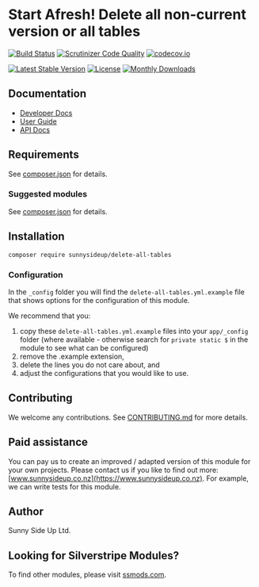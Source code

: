 # Start Afresh! Delete all non-current version or all tables

[![Build Status](https://travis-ci.org/sunnysideup/silverstripe-delete-all-tables.svg?branch=master)](https://travis-ci.org/sunnysideup/silverstripe-delete-all-tables)
[![Scrutinizer Code Quality](https://scrutinizer-ci.com/g/sunnysideup/silverstripe-delete-all-tables/badges/quality-score.png?b=master)](https://scrutinizer-ci.com/g/sunnysideup/silverstripe-delete-all-tables/?branch=master)
[![codecov.io](https://codecov.io/github/sunnysideup/silverstripe-delete-all-tables/coverage.svg?branch=master)](https://codecov.io/github/sunnysideup/silverstripe-delete-all-tables?branch=master)

[![Latest Stable Version](https://poser.pugx.org/sunnysideup/delete-all-tables/version)](https://packagist.org/packages/sunnysideup/delete-all-tables)
[![License](https://poser.pugx.org/sunnysideup/delete-all-tables/license)](https://packagist.org/packages/sunnysideup/delete-all-tables)
[![Monthly Downloads](https://poser.pugx.org/sunnysideup/delete-all-tables/d/monthly)](https://packagist.org/packages/sunnysideup/delete-all-tables)

## Documentation

-   [Developer Docs](docs/en/INDEX.md)
-   [User Guide](docs/en/userguide.md)
-   [API Docs](http://docs.ssmods.com/sunnysideup/delete-all-tables/classes.xhtml)

## Requirements

See [composer.json](composer.json) for details.

### Suggested modules

See [composer.json](composer.json) for details.

## Installation

```shell
composer require sunnysideup/delete-all-tables
```

### Configuration

In the `_config` folder you will find the `delete-all-tables.yml.example`
file that shows options for the configuration of this module.

We recommend that you:

1. copy these `delete-all-tables.yml.example` files into your
   `app/_config` folder (where available - otherwise search for `private static $` in the module to see what can be configured)
2. remove the .example extension,
3. delete the lines you do not care about, and
4. adjust the configurations that you would like to use.

## Contributing

We welcome any contributions.
See [CONTRIBUTING.md](CONTRIBUTING.md) for more details.

## Paid assistance

You can pay us to create an improved / adapted version of this module for your own projects.
Please contact us if you like to find out more: [www.sunnysideup.co.nz](https://www.sunnysideup.co.nz).
For example, we can write tests for this module.

## Author

Sunny Side Up Ltd.

## Looking for Silverstripe Modules?

To find other modules, please visit [ssmods.com](https://ssmods.com/).
